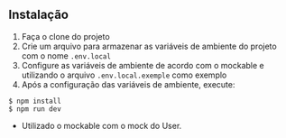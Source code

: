 ## Instalação

1. Faça o clone do projeto
2. Crie um arquivo para armazenar as variáveis de ambiente do projeto com o nome `.env.local`
3. Configure as variáveis de ambiente de acordo com o mockable e utilizando o arquivo `.env.local.exemple` como exemplo
4. Após a configuração das variáveis de ambiente, execute:

```
$ npm install
$ npm run dev
```

- Utilizado o mockable com o mock do User.
